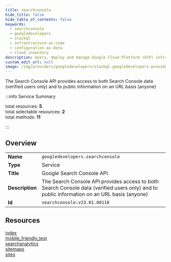 ```yaml
---
title: searchconsole
hide_title: false
hide_table_of_contents: false
keywords:
  - searchconsole
  - googledevelopers
  - stackql
  - infrastructure-as-code
  - configuration-as-data
  - cloud inventory
description: Query, deploy and manage Google Cloud Platform (GCP) infrastructure and resources using SQL
custom_edit_url: null
image: /img/providers/googledevelopers/stackql-googledevelopers-provider-featured-image.png
---
```

The Search Console API provides access to both Search Console data (verified users only) and to public information on an URL basis (anyone)  
    
:::info Service Summary

<div class="row">
<div class="providerDocColumn">
<span>total resources:&nbsp;<b>5</b></span><br />
<span>total selectable resources:&nbsp;<b>2</b></span><br />
<span>total methods:&nbsp;<b>11</b></span><br />
</div>
</div>

:::

## Overview
<table><tbody>
<tr><td><b>Name</b></td><td><code>googledevelopers.searchconsole</code></td></tr>
<tr><td><b>Type</b></td><td>Service</td></tr>
<tr><td><b>Title</b></td><td>Google Search Console API</td></tr>
<tr><td><b>Description</b></td><td>The Search Console API provides access to both Search Console data (verified users only) and to public information on an URL basis (anyone)</td></tr>
<tr><td><b>Id</b></td><td><code>searchconsole:v23.01.00116</code></td></tr>
</tbody></table>

## Resources
<div class="row">
<div class="providerDocColumn">
<a href="/providers/googledevelopers/searchconsole/index/">index</a><br />
<a href="/providers/googledevelopers/searchconsole/mobile_friendly_test/">mobile_friendly_test</a><br />
<a href="/providers/googledevelopers/searchconsole/searchanalytics/">searchanalytics</a><br />
</div>
<div class="providerDocColumn">
<a href="/providers/googledevelopers/searchconsole/sitemaps/">sitemaps</a><br />
<a href="/providers/googledevelopers/searchconsole/sites/">sites</a><br />
</div>
</div>
